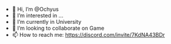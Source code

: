 - 👋 Hi, I’m @Ochyus
- 👀 I’m interested in ...
- 🌱 I’m currently in University
- 💞️ I’m looking to collaborate on Game
- 📫 How to reach me: https://discord.com/invite/7KdNA43BDr

<!---
Ochyus/Ochyus is a ✨ special ✨ repository because its `README.md` (this file) appears on your GitHub profile.
You can click the Preview link to take a look at your changes.
--->
